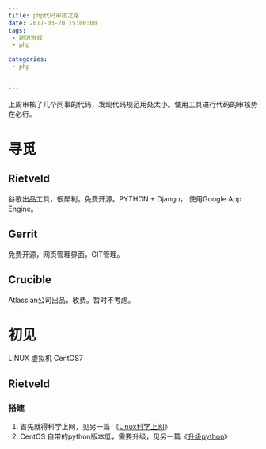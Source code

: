 ```yaml
---
title: php代码审核之路
date: 2017-03-20 15:00:00
tags:
 - 新浪游戏
 - php

categories:
 - php


---
```



上周审核了几个同事的代码，发现代码规范用处太小。使用工具进行代码的审核势在必行。

<!-- MORE -->
# 寻觅

## Rietveld
谷歌出品工具，很犀利，免费开源。PYTHON + Django， 使用Google App Engine。

## Gerrit
免费开源，网页管理界面，GIT管理。

## Crucible
Atlassian公司出品，收费。暂时不考虑。

# 初见
LINUX 虚拟机
CentOS7

## Rietveld

### 搭建
1. 首先就得科学上网，见另一篇 《[Linux科学上网](/Linux科学上网/)》
2. CentOS 自带的python版本低，需要升级，见另一篇《[升级python](/升级python/)》
